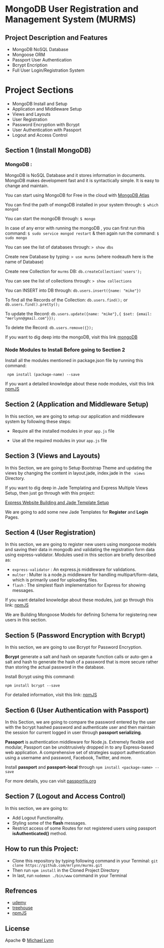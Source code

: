 # MongoDB User Registration and Management System (MURMS)

## Project Description and Features

* MongoDB NoSQL Database
* Mongoose ORM
* Passport User Authentication
* Bcrypt Encription
* Full User Login/Registration System


# Project Sections

* MongoDB Install and Setup
* Application and Middleware Setup
* Views and Layouts
* User Registration
* Password Encryption with Bcrypt
* User Authentication with Passport
* Logout and Access Control

## Section 1 (Install MongoDB)

### MongoDB :

MongoDB is NoSQL Database and it stores information in documents. 
MongoDB makes development fast and it is syntactically simple. It is easy to change and maintain.

You can start using MongoDB for Free in the cloud with [MongoDB Atlas](https://cloud.mongodb.com)

You can find the path of mongoDB installed in your system through: ```$ which mongod``` 

You can start the mongoDB through: ```$ mongo```

In case of any error with running the mongoDB , you can first run this command: ``` $ sudo service mongod restart ``` & then again run the command: ``` $ sudo mongo ```

You can see the list of databases through: ```> show dbs```

Create new Database by typing: ```> use murms``` (where nodeauth here is the name of Database)

Create new Collection for ```murms``` DB: ```db.createCollection('users');```

You can see the list of collections through: ```> show collections```

You can INSERT into DB through: ```db.users.insert({name: "mike"})```

To find all the Records of the Collection: ```db.users.find();``` or ```db.users.find().pretty();```

To update the Record: ``` db.users.update({name: "mike"},{ $set: {email: "merlynn@gmail.com"}}); ```

To delete the Record: ``` db.users.remove({}); ```

If you want to dig deep into the mongoDB, visit this link [mongoDB](https://docs.mongodb.com/)

### Node Modules to Install Before going to Section 2

Install all the modules mentioned in package.json file by running this command: 

	 npm install (package-name) --save 

If you want a detailed knowledge about these node modules, visit this link [npmJS](https://www.npmjs.com)


## Section 2 (Application and Middleware Setup)

In this section, we are going to setup our application and middleware system by following these steps:

* Require all the installed modules in your ``` app.js ``` file

* Use all the required modules in your ``` app.js ``` file


## Section 3 (Views and Layouts)

In this Section, we are going to Setup Bootstrap Theme and updating the views by changing the content in layout.jade,
index.jade in the ``` views``` Directory.

If you want to dig deep in Jade Templating and Express Multiple Views Setup, then just go through with this project:

[Express Website Building and Jade Template Setup](https://github.com/mrlynn/murms)

We are going to add some new Jade Templates for **Register** and **Login** Pages.

## Section 4 (User Registration)

In this section, we are going to register new users using mongoose models and saving their data in mongodb and 
validating the registration form data using express-validator. Modules used in this section are briefly described as:

* ``` express-validator ``` : An express.js middleware for validations.
* ``` multer ``` : Multer is a node.js middleware for handling multipart/form-data, which is primarily used for 					   uploading files.
* ``` flash ``` : The simplest flash implementation for Express for showing messages.

If you want detailed knowledge about these modules, just go through this link: [npmJS](https://www.npmjs.com)

We are Building Mongoose Models for defining Schema for registering new users in this section.


## Section 5 (Password Encryption with Bcrypt) 

In this section, we are going to use Bcrypt for Password Encryption.

**Bcrypt** generate a salt and hash on separate function calls or auto-gen a salt and hash to generate the hash of a password that is more secure rather than storing the actual password in the database.

Install Bcrypt using this command:

``` npm install bcrypt --save ```

For detailed information, visit this link: [npmJS](https://www.npmjs.com)

## Section 6 (User Authentication with Passport)

In this Section, we are going to compare the password entered by the user with the bcrypt hashed password and authenticate user and then maintain the session for current logged in user through **passport serializing**.

**Passport** is authentication middleware for Node.js. Extremely flexible and modular, Passport can be unobtrusively dropped in to any Express-based web application. A comprehensive set of strategies support authentication using a username and password, Facebook, Twitter, and more.

Install **passport** and **passport-local** through ``` npm install <package-name> --save ```

For more details, you can visit [passportjs.org](http://www.passportjs.org/)


## Section 7 (Logout and Access Control)

In this section, we are going to:

* Add Logout Functionality.
* Styling some of the **flash** messages.
* Restrict access of some Routes for not registered users using passport **isAuthenticated()** method.

## How to run this Project:

* Clone this repository by typing following command in your Terminal: 
	``` git clone https://github.com/mrlynn/murms.git ``` 
* Then run ``` npm install ``` in the Cloned Project Directory
* In last, run ``` nodemon ./bin/www ``` command in your Terminal

## Refrences

* [udemy](https://www.udemy.com/)
* [treehouse](https://teamtreehouse.com/home)
* [npmJS](https://www.npmjs.com)

## License

Apache © [Michael Lynn](https://github.com/mrlynn)